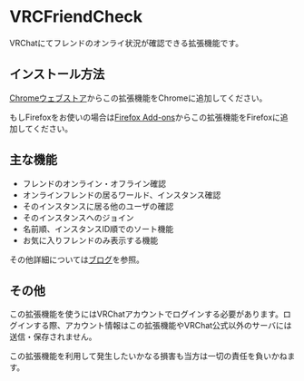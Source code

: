 # VRCFriendCheck
VRChatにてフレンドのオンライ状況が確認できる拡張機能です。

## インストール方法
[Chromeウェブストア](https://chrome.google.com/webstore/detail/vrcfriendcheck/fkhfmlkfiaafmoaobaofhldnlgapekhl)からこの拡張機能をChromeに追加してください。

もしFirefoxをお使いの場合は[Firefox Add-ons](https://addons.mozilla.org/ja/firefox/addon/vrcfriendcheck/)からこの拡張機能をFirefoxに追加してください。

## 主な機能
- フレンドのオンライン・オフライン確認
- オンラインフレンドの居るワールド、インスタンス確認
- そのインスタンスに居る他のユーザの確認
- そのインスタンスへのジョイン
- 名前順、インスタンスID順でのソート機能
- お気に入りフレンドのみ表示する機能


その他詳細については[ブログ](http://mnao305.hatenablog.com/entry/2018/11/23/121133)を参照。

## その他
この拡張機能を使うにはVRChatアカウントでログインする必要があります。ログインする際、アカウント情報はこの拡張機能やVRChat公式以外のサーバには送信・保存されません。

この拡張機能を利用して発生したいかなる損害も当方は一切の責任を負いかねます。
